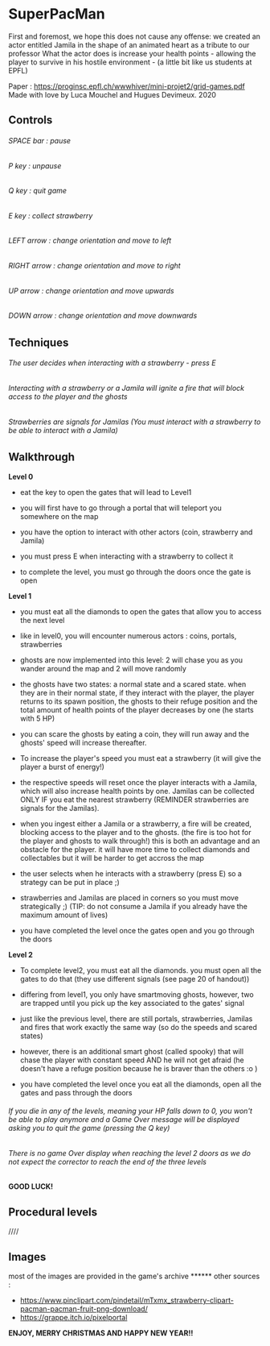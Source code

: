 # SuperPacMan

First and foremost, we hope this does not cause any offense: we created an actor entitled Jamila in the shape of an animated heart as a tribute to our professor
What the actor does is increase your health points - allowing the player to survive in his hostile environment - (a little bit like us students at EPFL)

Paper : https://proginsc.epfl.ch/wwwhiver/mini-projet2/grid-games.pdf
Made with love by Luca Mouchel and Hugues Devimeux. 
2020

## __Controls__

###### SPACE bar : pause
###### P key : unpause
###### Q key : quit game
###### E key : collect strawberry
###### LEFT arrow : change orientation and move to left
###### RIGHT arrow : change orientation and move to right
###### UP arrow : change orientation and move upwards
###### DOWN arrow : change orientation and move downwards

## Techniques

###### The user decides when interacting with a strawberry - press E 
###### Interacting with a strawberry or a Jamila will ignite a fire that will block access to the player and the ghosts
###### Strawberries are signals for Jamilas (You must interact with a strawberry to be able to interact with a Jamila)
           
## __Walkthrough__

 __Level 0__
  
  * eat the key to open the gates that will lead to Level1
 
  * you will first have to go through a portal that will teleport you somewhere on the map
 
  * you have the option to interact with other actors (coin, strawberry and Jamila)
 
  * you must press E when interacting with a strawberry to collect it
 
  * to complete the level, you must go through the doors once the gate is open


__Level 1__ 
 
* you must eat all the diamonds to open the gates that allow you to access the next level
 
* like in level0, you will encounter numerous actors : coins, portals, strawberries
 
* ghosts are now implemented into this level: 2 will chase you as you wander around the map and 2 will move randomly
 
* the ghosts have two states: a normal state and a scared state. when they are in their normal state, if they interact with the player, the player returns to its spawn position, the ghosts to their refuge position and the total amount of health points of the player decreases by one (he starts with 5 HP)
 
* you can scare the ghosts by eating a coin, they will run away and the ghosts' speed will increase thereafter. 

* To increase the player's speed you must eat a strawberry (it will give the player a burst of energy!)

* the respective speeds will reset once the player interacts with a Jamila, which will also increase health points by one. Jamilas can be collected ONLY IF you eat the nearest strawberry (REMINDER strawberries are signals for the Jamilas). 
 
* when you ingest either a Jamila or a strawberry, a fire will be created, blocking access to the player and to the ghosts. (the fire is too hot for the player and ghosts to walk through!) this is both an advantage and an obstacle for the player. 
it will have more time to collect diamonds and collectables but it will be harder to get accross the map
 
* the user selects when he interacts with a strawberry (press E) so a strategy can be put in place ;)
 
* strawberries and Jamilas are placed in corners so you must move strategically ;) (TIP: do not consume a Jamila if you already have the maximum amount of lives)
 
* you have completed the level once the gates open and you go through the doors
 
 
__Level 2__
 
* To complete level2, you must eat all the diamonds. you must open all the gates to do that (they use different signals (see page 20 of handout))

* differing from level1, you only have smartmoving ghosts, however, two are trapped until you pick up the key associated to the gates' signal

* just like the previous level, there are still portals, strawberries, Jamilas and fires that work exactly the same way (so do the speeds and scared states)

* however, there is an additional smart ghost (called spooky) that will chase the player with constant speed AND he will not get afraid (he doesn't have a refuge position because he is braver than the others :o )

* you have completed the level once you eat all the diamonds, open all the gates and pass through the doors
  
 ###### If you die in any of the levels, meaning your HP falls down to 0, you won't be able to play anymore and a Game Over message will be displayed asking you to quit the game (pressing the Q key)
 ###### There is no game Over display when reaching the level 2 doors as we do not expect the corrector to reach the end of the three levels
 
 __GOOD LUCK!__
 
 ## __Procedural levels__


////


## __Images__

most of the images are provided in the game's archive
 ****** other sources : 
* https://www.pinclipart.com/pindetail/mTxmx_strawberry-clipart-pacman-pacman-fruit-png-download/
* https://grappe.itch.io/pixelportal


__ENJOY, MERRY CHRISTMAS AND HAPPY NEW YEAR!!__
